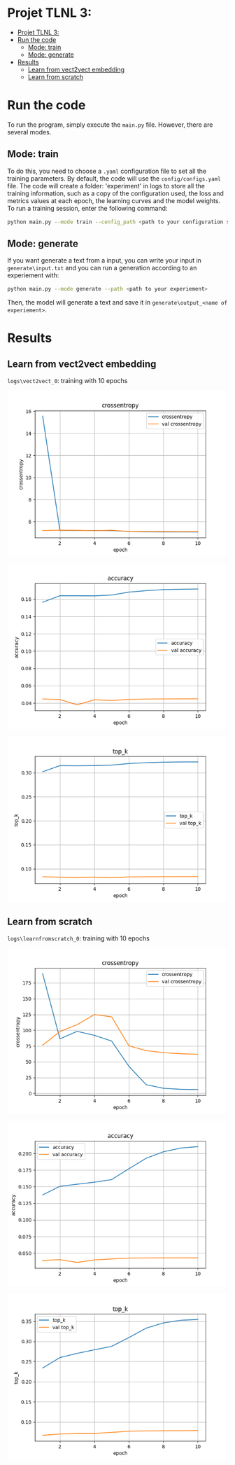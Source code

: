 # Projet TLNL 3:


- [Projet TLNL 3:](#projet-tlnl-3)
- [Run the code](#run-the-code)
  - [Mode: train](#mode-train)
  - [Mode: generate](#mode-generate)
- [Results](#results)
  - [Learn from vect2vect embedding](#learn-from-vect2vect-embedding)
  - [Learn from scratch](#learn-from-scratch)


# Run the code

To run the program, simply execute the `main.py` file. However, there are several modes.

## Mode: train

To do this, you need to choose a `.yaml` configuration file to set all the training parameters. By default, the code will use the `config/configs.yaml` file. The code will create a folder: 'experiment' in logs to store all the training information, such as a copy of the configuration used, the loss and metrics values at each epoch, the learning curves and the model weights.
To run a training session, enter the following command:
```bash
python main.py --mode train --config_path <path to your configuration system> 
```

## Mode: generate
If you want generate a text from a input, you can write your input in `generate\input.txt` and you can run a generation according to an experiement with:
```bash
python main.py --mode generate --path <path to your experiement>
```
Then, the model will generate a text and save it in `generate\output_<name of experiement>`.

# Results

## Learn from vect2vect embedding

`logs\vect2vect_0`: training with 10 epochs

<p align="center"><img src=logs/vect2vect_0/crossentropy.png><p>
<p align="center"><img src=logs/vect2vect_0/accuracy.png><p>
<p align="center"><img src=logs/vect2vect_0/top_k.png><p>

## Learn from scratch

`logs\learnfromscratch_0`: training with 10 epochs

<p align="center"><img src=logs/learnfromscratch_0/crossentropy.png><p>
<p align="center"><img src=logs/learnfromscratch_0/accuracy.png><p>
<p align="center"><img src=logs/learnfromscratch_0/top_k.png><p>